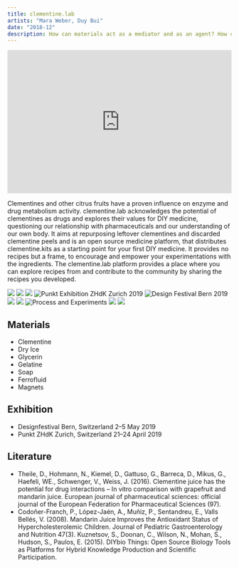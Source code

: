```yaml
---
title: clementine.lab
artists: "Mara Weber, Duy Bui"
date: "2018-12"
description: How can materials act as a mediator and as an agent? How can we through DIY medicine and biodesign take care of ourselves? How can we recognise and observe existing structures and systems, learn from them and derive our own interpretation from them?
---
```

<div class="full">

<div style="padding:56.25% 0 4vw 0;position:relative;"><iframe src="https://player.vimeo.com/video/407826074?color=ff0000&title=0&byline=0&portrait=0" style="position:absolute;top:0;left:0;width:100%;height:100%;" frameborder="0" allow="autoplay; fullscreen" allowfullscreen></iframe></div><script src="https://player.vimeo.com/api/player.js"></script>

</div>

Clementines and other citrus fruits have a proven influence on enzyme and drug metabolism activity. clementine.lab acknowledges the potential of clementines as drugs and explores their values for DIY medicine, questioning our relationship with pharmaceuticals and our understanding of our own body. It aims at repurposing leftover clementines and discarded clementine peels and is an open source medicine platform, that distributes clementine.kits as a starting point for your first DIY medicine. It provides no recipes but a frame, to encourage and empower your experimentations with the ingredients. The clementine.lab platform provides a place where you can explore recipes from and contribute to the community by sharing the recipes you developed.

<div class="full">

![](./cl-1.jpg)
![](./cl-2.jpg)
![](./cl-3.jpg)
![Punkt Exhibition ZHdK Zurich 2019](./cl-4.jpg)
![Design Festival Bern 2019](./cl-5.jpg)
![](./cl-6.jpg)
![](./cl-7.jpg)
![Process and Experiments](./cl-8.jpg)
![](./cl-9.jpg)
![](./cl-10.jpg)

</div>

## Materials
- Clementine
- Dry Ice
- Glycerin
- Gelatine
- Soap
- Ferrofluid
- Magnets

## Exhibition
- Designfestival Bern, Switzerland  2–5 May 2019
- Punkt ZHdK Zurich, Switzerland 21–24 April 2019

## Literature
- Theile, D., Hohmann, N., Kiemel, D., Gattuso, G., Barreca, D., Mikus, G., Haefeli, WE., Schwenger, V., Weiss, J. (2016). Clementine juice has the potential for drug interactions – In vitro comparison with grapefruit and mandarin juice. European journal of pharmaceutical sciences: official journal of the European Federation for Pharmaceutical Sciences (97).
- Codoñer-Franch, P., López-Jaén, A., Muñiz, P., Sentandreu, E., Valls Bellés, V. (2008). Mandarin Juice Improves the Antioxidant Status of Hypercholesterolemic Children. Journal of Pediatric Gastroenterology and Nutrition 47(3). Kuznetsov, S., Doonan, C., Wilson, N., Mohan, S., Hudson, S., Paulos, E. (2015). DIYbio Things: Open Source Biology Tools as Platforms for Hybrid Knowledge Production and Scientific Participation.

